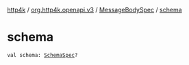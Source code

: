 [http4k](../../index.md) / [org.http4k.openapi.v3](../index.md) / [MessageBodySpec](index.md) / [schema](./schema.md)

# schema

`val schema: `[`SchemaSpec`](../-schema-spec/index.md)`?`
